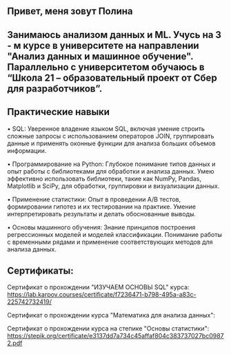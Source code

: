 ## Привет, меня зовут Полина

## Занимаюсь анализом данных и ML. Учусь на 3 - м курсе в университете на направлении "Анализ данных и машинное обучение". Параллельно с университетом обучаюсь в “Школа 21 – образовательный проект от Сбер для разработчиков”.

## Практические навыки

• SQL: Уверенное владение языком SQL, включая умение строить сложные запросы с использованием операторов JOIN, группировать данные и применять оконные функции для анализа больших объемов информации.

• Программирование на Python: Глубокое понимание типов данных и опыт работы с библиотеками для обработки и анализа данных. Умею эффективно использовать библиотеки, такие как NumPy, Pandas, Matplotlib и SciPy, для обработки, группировки и визуализации данных.

• Применение статистики: Опыт в проведении A/B тестов, формировании гипотез и их тестировании на практике. Умение интерпретировать результаты и делать обоснованные выводы.

• Основы машинного обучения: Знание принципов построения регрессионных моделей и моделей классификации. Понимание работы с временными рядами и применение соответствующих методов для анализа данных.

## Сертификаты:

Сертификат о прохождении "ИЗУЧАЕМ ОСНОВЫ SQL" курса: https://lab.karpov.courses/certificate/f7236471-b798-495a-a83c-225742732419/

Сертификат о прохождении курса "Математика для анализа данных": 

Сертификат о прохождении курса на степике "Основы статистики": https://stepik.org/certificate/e3137dd7a734c45affaf804c383737027bc09872.pdf


<!--
**Cipollinosweetonion/Cipollinosweetonion** is a ✨ _special_ ✨ repository because its `README.md` (this file) appears on your GitHub profile.

Here are some ideas to get you started:
![Codewars](https://github.r2v.ch/codewars?user=Cipollinosweetonion&stroke=black)
- 🔭 I’m currently working on ...
- 🌱 I’m currently learning ...
- 👯 I’m looking to collaborate on ...
- 🤔 I’m looking for help with ...
- 💬 Ask me about ...
- 📫 How to reach me: ...
- 😄 Pronouns: ...
- ⚡ Fun fact: ...
-->
